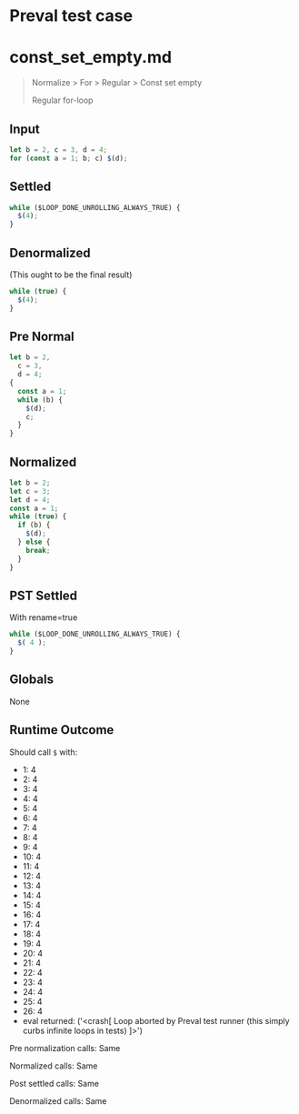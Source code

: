 # Preval test case

# const_set_empty.md

> Normalize > For > Regular > Const set empty
>
> Regular for-loop

## Input

`````js filename=intro
let b = 2, c = 3, d = 4;
for (const a = 1; b; c) $(d);
`````

## Settled


`````js filename=intro
while ($LOOP_DONE_UNROLLING_ALWAYS_TRUE) {
  $(4);
}
`````

## Denormalized
(This ought to be the final result)

`````js filename=intro
while (true) {
  $(4);
}
`````

## Pre Normal


`````js filename=intro
let b = 2,
  c = 3,
  d = 4;
{
  const a = 1;
  while (b) {
    $(d);
    c;
  }
}
`````

## Normalized


`````js filename=intro
let b = 2;
let c = 3;
let d = 4;
const a = 1;
while (true) {
  if (b) {
    $(d);
  } else {
    break;
  }
}
`````

## PST Settled
With rename=true

`````js filename=intro
while ($LOOP_DONE_UNROLLING_ALWAYS_TRUE) {
  $( 4 );
}
`````

## Globals

None

## Runtime Outcome

Should call `$` with:
 - 1: 4
 - 2: 4
 - 3: 4
 - 4: 4
 - 5: 4
 - 6: 4
 - 7: 4
 - 8: 4
 - 9: 4
 - 10: 4
 - 11: 4
 - 12: 4
 - 13: 4
 - 14: 4
 - 15: 4
 - 16: 4
 - 17: 4
 - 18: 4
 - 19: 4
 - 20: 4
 - 21: 4
 - 22: 4
 - 23: 4
 - 24: 4
 - 25: 4
 - 26: 4
 - eval returned: ('<crash[ Loop aborted by Preval test runner (this simply curbs infinite loops in tests) ]>')

Pre normalization calls: Same

Normalized calls: Same

Post settled calls: Same

Denormalized calls: Same
